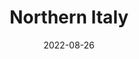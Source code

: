 ---
post_id:    2022-04-IT
title:      Northern Italy
date:       2022-08-26
date_start: 2022-04-01
date_end:   2022-08-26
images:
  - ext:    2022-04-IT_01.jpg
    width:  3000
    height: 2253
    meta:   Boccadasse
  - ext:    2022-04-IT_00.jpg
    width:  2400
    height: 3000
    meta:   Gino, Piemonte
  - ext:    2022-04-IT_02.jpg
    width:  3000
    height: 2253
    meta:   Carema
  - ext:    2022-08-IT_00.jpg
    width:  3000
    height: 2253
    meta:   Monte Borgà
tags:
  - Europe
---